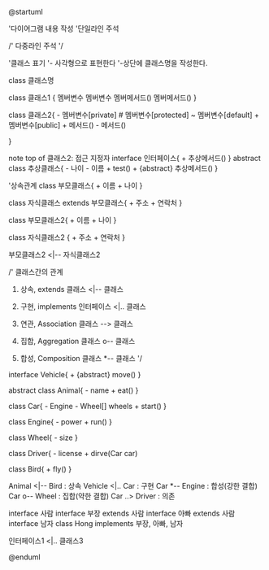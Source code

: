 @startuml

'다이어그램 내용 작성
'단일라인 주석

/' 
	다중라인 주석
'/


'클래스 표기
'- 사각형으로 표현한다
'-상단에 클래스명을 작성한다.

class 클래스명

class 클래스1 {
	멤버변수
	멤버변수
	멤버메서드()
	멤버메서드()
}

class 클래스2{
	- 멤버변수[private]
	# 멤버변수[protected]
	~ 멤버변수[default]
	+ 멤버변수[public]
	+ 메서드()
	- 메서드()
	
	
}

note top of 클래스2: 접근 지정자
interface 인터페이스{
	+ 추상메서드()
}
abstract class 추상클래스{
	- 나이
	- 이름
	+ test()
	+ {abstract} 추상메서드()
}

'상속관계
class 부모클래스{
	+ 이름
	+ 나이
}

class 자식클래스 extends 부모클래스{
	+ 주소
	+ 연락처
}

class 부모클래스2{
	+ 이름
	+ 나이
}

class 자식클래스2 {
	+ 주소
	+ 연락처
}

부모클래스2 <|-- 자식클래스2

/'
클래스간의 관계
1. 상속, extends
	클래스 <|-- 클래스

2. 구현, implements
	인터페이스 <|.. 클래스
	
3. 연관, Association
	클래스 --> 클래스
	
4. 집합, Aggregation
	클래스 o-- 클래스
	
5. 합성, Composition
	클래스 *-- 클래스
'/

interface Vehicle{
	+ {abstract} move()
}

abstract class Animal{
	- name
	+ eat()
}

class Car{
	- Engine
	- Wheel[] wheels
	+ start()
}

class Engine{
	- power
	+ run()
}

class Wheel{
	- size
}

class Driver{
	- license
	+ dirve(Car car)

class Bird{
	+ fly()
}

Animal <|-- Bird : 상속
Vehicle <|.. Car : 구현
Car *-- Engine : 합성(강한 결합)
Car o-- Wheel : 집합(약한 결합) 
Car ..> Driver : 의존 

interface 사람
interface 부장 extends 사람
interface 아빠 extends 사람
interface 남자
class Hong implements 부장, 아빠, 남자


인터페이스1 <|.. 클래스3




@enduml